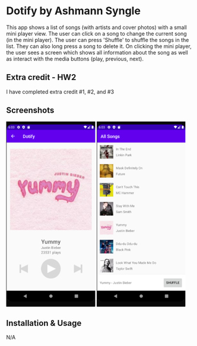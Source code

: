 # Dotify by Ashmann Syngle

This app shows a list of songs (with artists and cover photos) with a small mini player view. The user can click on a song to change the current song (in the mini player). The user can press 'Shuffle' to shuffle the songs in the list. They can also long press a song to delete it. On clicking the mini player, the user sees a screen which shows all information about the song as well as interact with the media buttons (play, previous, next).

## Extra credit - HW2
I have completed extra credit #1, #2, and #3

## Screenshots
<img src="./screenshot2.png" alt="Screenshot of home screen" height="500" />
<img src="./screenshot3.png" alt="Screenshot of song view" height="500" />


## Installation & Usage
N/A 